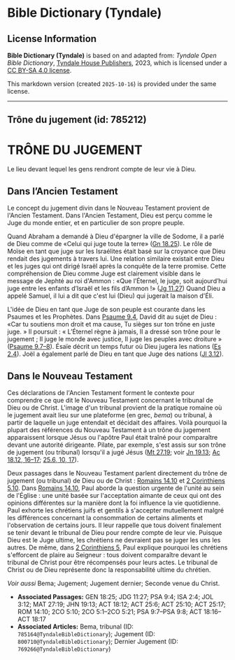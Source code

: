 # Bible Dictionary (Tyndale)

## License Information

**Bible Dictionary (Tyndale)** is based on and adapted from: _Tyndale Open Bible Dictionary_, [Tyndale House Publishers](https://tyndaleopenresources.com/), 2023, which is licensed under a [CC BY-SA 4.0 license](https://creativecommons.org/licenses/by-sa/4.0/legalcode.en).

This markdown version (created `2025-10-16`) is provided under the same license.



--------------------------------

## Trône du jugement (id: 785212)

TRÔNE DU JUGEMENT
=================

Le lieu devant lequel les gens rendront compte de leur vie à Dieu.

Dans l’Ancien Testament
-----------------------

Le concept du jugement divin dans le Nouveau Testament provient de l'Ancien Testament. Dans l'Ancien Testament, Dieu est perçu comme le Juge du monde entier, et en particulier de son propre peuple.

Quand Abraham a demandé à Dieu d'épargner la ville de Sodome, il a parlé de Dieu comme de «Celui qui juge toute la terre» ([Gn 18\.25](https://ref.ly/Gen18:25)). Le rôle de Moïse en tant que juge sur les Israélites était basé sur la croyance que Dieu rendait des jugements à travers lui. Une relation similaire existait entre Dieu et les juges qui ont dirigé Israël après la conquête de la terre promise. Cette compréhension de Dieu comme Juge est clairement visible dans le message de Jephté au roi d'Ammon : «Que l’Éternel, le juge, soit aujourd’hui juge entre les enfants d’Israël et les fils d’Ammon !» ([Jg 11\.27](https://ref.ly/Judg11:27)) Quand Dieu a appelé Samuel, il lui a dit que c'est lui (Dieu) qui jugerait la maison d'Éli.

L'idée de Dieu en tant que Juge de son peuple est courante dans les Psaumes et les Prophètes. Dans [Psaume 9\.4](https://ref.ly/Ps9:4), David dit au sujet de Dieu : «Car tu soutiens mon droit et ma cause, Tu sièges sur ton trône en juste juge. » Il poursuit : « L’Éternel règne à jamais, Il a dressé son trône pour le jugement ; Il juge le monde avec justice, Il juge les peuples avec droiture » ([Psaume 9\.7–8](https://ref.ly/Ps9:7-Ps9:8)). Ésaïe décrit un temps futur où Dieu jugera les nations ([Es 2\.4](https://ref.ly/Isa2:4)). Joël a également parlé de Dieu en tant que Juge des nations ([Jl 3\.12](https://ref.ly/Joel3:12)).

Dans le Nouveau Testament
-------------------------

Ces déclarations de l'Ancien Testament forment le contexte pour comprendre ce que dit le Nouveau Testament concernant le tribunal de Dieu ou de Christ. L'image d'un tribunal provient de la pratique romaine où le jugement avait lieu sur une plateforme (en grec, *bema*) ou tribunal, à partir de laquelle un juge entendait et décidait des affaires. Voilà pourquoi la plupart des références du Nouveau Testament à un trône du jugement apparaissent lorsque Jésus ou l'apôtre Paul était traîné pour comparaître devant une autorité dirigeante. Pilate, par exemple, s'est assis sur son trône de jugement (ou tribunal) lorsqu'il a jugé Jésus ([Mt 27\.19](https://ref.ly/Matt27:19); voir [Jn 19\.13](https://ref.ly/John19:13); [Ac 18\.12, 16–17](https://ref.ly/Acts18:12); [25\.6, 10, 17](https://ref.ly/Acts25:6)).

Deux passages dans le Nouveau Testament parlent directement du trône de jugement (ou tribunal) de Dieu ou de Christ : [Romains 14\.10](https://ref.ly/Rom14:10) et [2 Corinthiens 5\.10](https://ref.ly/2Cor5:10). Dans [Romains 14\.10](https://ref.ly/Rom14:10), Paul aborde la question urgente de l'unité au sein de l'Église : une unité basée sur l'acceptation aimante de ceux qui ont des opinions différentes sur la manière dont la foi influence la vie quotidienne. Paul exhorte les chrétiens juifs et gentils à s'accepter mutuellement malgré les différences concernant la consommation de certains aliments et l'observation de certains jours. Il leur rappelle que tous doivent finalement se tenir devant le tribunal de Dieu pour rendre compte de leur vie. Puisque Dieu est le Juge ultime, les chrétiens ne devraient pas se juger les uns les autres. De même, dans [2 Corinthiens 5](https://ref.ly/2Cor5:1-2Cor5:21), Paul explique pourquoi les chrétiens s'efforcent de plaire au Seigneur : tous doivent comparaître devant le tribunal de Christ pour être récompensés pour leurs actes. Le tribunal de Christ ou de Dieu représente donc la responsabilité ultime du chrétien.

*Voir aussi* Bema; Jugement; Jugement dernier; Seconde venue du Christ.

* **Associated Passages:** GEN 18:25; JDG 11:27; PSA 9:4; ISA 2:4; JOL 3:12; MAT 27:19; JHN 19:13; ACT 18:12; ACT 25:6; ACT 25:10; ACT 25:17; ROM 14:10; 2CO 5:10; 2CO 5:1–2CO 5:21; PSA 9:7–PSA 9:8; ACT 18:16–ACT 18:17
* **Associated Articles:** Bema, tribunal (ID: `785164@TyndaleBibleDictionary`); Jugement (ID: `800710@TyndaleBibleDictionary`); Dernier Jugement (ID: `769266@TyndaleBibleDictionary`)

